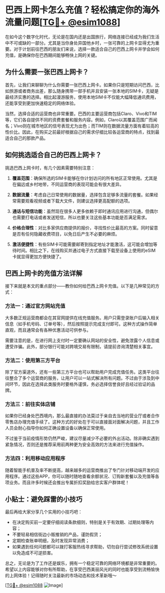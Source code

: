 # 巴西上网卡怎么充值？轻松搞定你的海外流量问题[[TG💪+ @esim1088](https://t.me/s/esim1088)]

在如今这个数字化时代，无论是在国内还是出国旅行，网络连接已经成为我们生活中不可或缺的一部分。尤其是当你身处异国他乡时，一张可靠的上网卡显得尤为重要。对于计划前往巴西的朋友们来说，选择一款适合自己的巴西上网卡并学会如何充值，是确保你在巴西期间能够畅快上网的关键。

## 为什么需要一张巴西上网卡？

首先，让我们来聊聊为什么你需要一张巴西上网卡。如果你只是短期访问巴西，比如旅游或者商务出差，那么随身携带一部手机并且安装一张本地的SIM卡，无疑是最经济实惠的选择。相比起漫游服务，使用本地SIM卡不仅能大幅降低通讯费用，还能享受到更加快速稳定的网络体验。

当然，选择合适的运营商也非常重要。巴西的主要运营商包括Claro、Vivo和TIM等，它们各自提供不同的资费套餐和服务内容。例如，Claro以其覆盖范围广而闻名；Vivo则在城市地区的信号表现尤为出色；而TIM则在数据流量方面有着较高的性价比。因此，在购买之前最好根据自己的需求仔细比较各运营商的特点，找到最适合自己的那款产品。

## 如何挑选适合自己的巴西上网卡？

挑选巴西上网卡时，有几个因素需要特别注意：

1. **覆盖范围**：确保所选的SIM卡能够在你计划访问的所有地区正常使用。尤其是在偏远或乡村地带，不同运营商的表现可能会有很大差异。
   
2. **数据流量**：考虑自己日常使用的数据量，选择包含足够多流量的套餐。如果经常需要观看视频或者下载大文件，则建议选择更高配额的选项。

3. **通话与短信功能**：虽然现在很多人更多依赖于即时通讯应用进行沟通，但偶尔也需要打电话或者发送短信，所以也要关注这些基本功能是否满足需求。

4. **价格合理性**：对比多家供应商提供的报价，寻找性价比最高的方案。同时留意是否有任何隐藏收费项目，以免日后产生不必要的麻烦。

5. **激活便捷性**：有些SIM卡可能需要邮寄到指定地址才能激活，这可能会增加等待时间。相比之下，在线购买并通过电子方式直接下载至设备上使用的eSIM卡就显得更加方便快捷了。

## 巴西上网卡的充值方法详解

接下来就是本文的重点部分——教你如何给巴西上网卡充值。以下是几种常见的方式：

### 方法一：通过官方网站充值
大多数正规运营商都会在其官网提供在线充值服务。用户只需登录账户后输入相关信息（如手机号码、订单号等），然后按照提示完成支付即可。这种方式操作简单直观，而且通常会有各种优惠活动可供参与。

需要注意的是，在进行网上支付时一定要确认网站的安全性，避免泄露个人信息或遭受诈骗。此外，部分银行可能对跨境交易有限制，请提前咨询清楚相关事宜。

### 方法二：使用第三方平台
除了官方渠道外，还有一些第三方平台也可以帮助用户完成充值任务。这类平台往往整合了多个运营商的服务，让用户可以一站式解决所有问题。不过由于涉及到中间环节，因此在选择此类服务时要格外谨慎，务必选择信誉良好且经过验证的品牌。

### 方法三：前往实体店铺
如果你已经身处巴西境内，那么最直接的办法莫过于亲自去当地的营业厅或者合作零售店办理充值手续了。这种方式的好处在于可以直接面对面解决问题，并且工作人员会耐心指导你如何正确设置设备以确保正常使用。

不过鉴于当前疫情形势仍然严峻，建议尽量减少不必要的外出活动。除非确实遇到紧急情况，否则还是推荐采用前两种更为安全高效的方法来进行充值操作。

### 方法四：利用移动应用程序
随着智能手机普及率不断提高，越来越多的运营商推出了专门针对移动端开发的应用程序。通过这些APP，你可以随时随地查看余额状况、订购新套餐以及充值等各项业务。而且许多时候还会推出专属折扣奖励给忠实客户群体呢！

## 小贴士：避免踩雷的小技巧

最后再给大家分享几个实用的小技巧吧：
- 在决定购买前一定要仔细阅读条款细则，特别是关于有效期、过期处理等内容；
- 不要轻易相信街边小贩推销的产品，谨防假货；
- 定期检查账单明细，及时发现异常消费；
- 如果遇到任何问题都可以拨打客服热线寻求帮助，切勿自行尝试修改系统设置以免造成不可逆损害。

总之，无论是为了工作还是娱乐，拥有一个稳定可靠的网络环境都是非常重要的。希望以上内容能够对你有所帮助，在享受巴西美丽风光的同时也能享受到流畅愉快的上网体验！记得随时关注最新的市场动态和技术革新哦～

[[TG💪+ @esim1088](https://t.me/s/esim1088) ![Image](https://i.postimg.cc/4NQfJmqS/Snipaste-2025-05-13-00-14-12.png)]